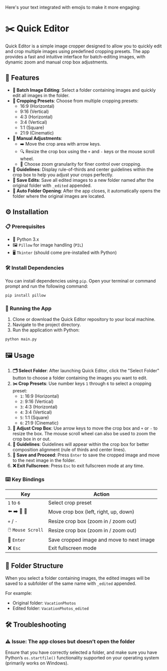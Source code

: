 Here's your text integrated with emojis to make it more engaging:

# ✂️ Quick Editor

Quick Editor is a simple image cropper designed to allow you to quickly edit and crop multiple images using predefined cropping presets. The app provides a fast and intuitive interface for batch-editing images, with dynamic zoom and manual crop box adjustments.

## 🌟 Features

- **📂 Batch Image Editing**: Select a folder containing images and quickly edit all images in the folder.
- **📐 Cropping Presets**: Choose from multiple cropping presets:
  - 16:9 (Horizontal)
  - 9:16 (Vertical)
  - 4:3 (Horizontal)
  - 3:4 (Vertical)
  - 1:1 (Square)
  - 21:9 (Cinematic)
- **🔧 Manual Adjustments**:
  - ➡️ Move the crop area with arrow keys.
  - 🔍 Resize the crop box using the `+` and `-` keys or the mouse scroll wheel.
  - 🔬 Choose zoom granularity for finer control over cropping.
- **📏 Guidelines**: Display rule-of-thirds and center guidelines within the crop box to help you adjust your crops perfectly.
- **💾 Save Edits**: Save all edited images to a new folder named after the original folder with `_edited` appended.
- **📂 Auto Folder Opening**: After the app closes, it automatically opens the folder where the original images are located.

## ⚙️ Installation

### 📋 Prerequisites

- 🐍 Python 3.x
- 🖼️ `Pillow` for image handling (`PIL`)
- 🖥️ `Tkinter` (should come pre-installed with Python)

### 🛠️ Install Dependencies

You can install dependencies using `pip`. Open your terminal or command prompt and run the following command:

```bash
pip install pillow
```

### 🚀 Running the App

1. Clone or download the Quick Editor repository to your local machine.
2. Navigate to the project directory.
3. Run the application with Python:

```bash
python main.py
```

## 🖼️ Usage

1. **🗂️ Select Folder**: After launching Quick Editor, click the "Select Folder" button to choose a folder containing the images you want to edit.
2. **✂️ Crop Presets**: Use number keys `1` through `6` to select a cropping preset:
   - `1`: 16:9 (Horizontal)
   - `2`: 9:16 (Vertical)
   - `3`: 4:3 (Horizontal)
   - `4`: 3:4 (Vertical)
   - `5`: 1:1 (Square)
   - `6`: 21:9 (Cinematic)
3. **📏 Adjust Crop Box**: Use arrow keys to move the crop box and `+` or `-` to resize the box. The mouse scroll wheel can also be used to zoom the crop box in or out.
4. **📐 Guidelines**: Guidelines will appear within the crop box for better composition alignment (rule of thirds and center lines).
5. **💾 Save and Proceed**: Press `Enter` to save the cropped image and move to the next image in the folder.
6. **❌ Exit Fullscreen**: Press `Esc` to exit fullscreen mode at any time.

### ⌨️ Key Bindings

| Key | Action |
| --- | ------ |
| `1` to `6` | Select crop preset |
| ⬅️ ➡️ 🔼 🔽 | Move crop box (left, right, up, down) |
| `+` / `-` | Resize crop box (zoom in / zoom out) |
| 🖱️ `Mouse Scroll` | Resize crop box (zoom in / zoom out) |
| 🔑 `Enter` | Save cropped image and move to next image |
| ❌ `Esc` | Exit fullscreen mode |

## 📂 Folder Structure

When you select a folder containing images, the edited images will be saved to a subfolder of the same name with `_edited` appended.

For example:
- Original folder: `VacationPhotos`
- Edited folder: `VacationPhotos_edited`

## 🛠️ Troubleshooting

### ⚠️ Issue: The app closes but doesn’t open the folder

Ensure that you have correctly selected a folder, and make sure you have Python’s `os.startfile()` functionality supported on your operating system (primarily works on Windows).
